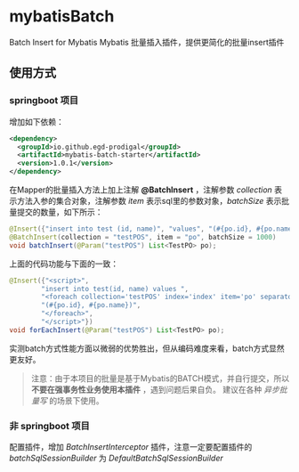 # mybatisBatch
Batch Insert for Mybatis
Mybatis 批量插入插件，提供更简化的批量insert插件

## 使用方式
### **springboot** 项目 
增加如下依赖：
```xml
<dependency>
  <groupId>io.github.egd-prodigal</groupId>
  <artifactId>mybatis-batch-starter</artifactId>
  <version>1.0.1</version>
</dependency>
```

在Mapper的批量插入方法上加上注解 **@BatchInsert** ，注解参数 _collection_ 表示方法入参的集合对象，注解参数 _item_ 表示sql里的参数对象，_batchSize_ 表示批量提交的数量，如下所示：
```java
@Insert({"insert into test (id, name)", "values", "(#{po.id}, #{po.name})"})
@BatchInsert(collection = "testPOS", item = "po", batchSize = 1000)
void batchInsert(@Param("testPOS") List<TestPO> po);
```
上面的代码功能与下面的一致：
```java
@Insert({"<script>",
        "insert into test(id, name) values ",
        "<foreach collection='testPOS' index='index' item='po' separator=','>",
        "(#{po.id}, #{po.name})",
        "</foreach>",
        "</script>"})
void forEachInsert(@Param("testPOS") List<TestPO> po);
```
实测batch方式性能方面以微弱的优势胜出，但从编码难度来看，batch方式显然更友好。

> 注意：由于本项目的批量是基于Mybatis的BATCH模式，并自行提交，所以 **不要在强事务性业务使用本插件** ，遇到问题后果自负。
> 建议在各种 _异步批量写_ 的场景下使用。

### 非 **springboot** 项目 
 配置插件，增加 _BatchInsertInterceptor_ 插件，注意一定要配置插件的 _batchSqlSessionBuilder_ 为 _DefaultBatchSqlSessionBuilder_
